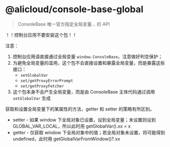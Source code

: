 @alicloud/console-base-global
====

> ConsoleBase 唯一官方指定全局变量... 的 API

！！控制台应用不要安装这个包！！

注意：

1. 控制台应用请直接通过全局变量 `window.ConsoleBase`，注意做好判空保护；
2. 为避免全局变量的滥用，这个包不会直接设置和暴露全局变量，而是暴露这些接口：
    * `setGlobalVar`
    * `set/getProxyErrorPrompt`
    * `set/getProxyFetcher`
3. 这个包本身不会产生全局变量，而是由 ConsoleBase 主体代码通过调用 `setGlobalVar` 生成

获取和设置全局变量下的某属性的方法，getter 和 setter 的策略有所区别。

- setter - 如果 window 下全局对象已设置，设到全局变量；未设置则设到 GLOBAL_VAR_LOCAL，所以此时用 getGlobalVar().xx = x
- getter - 仅获取 window 下全局对象中的值；若全局对象未设置，将可能得到 undefined，此时用 getGlobalVarFromWindow()?.xx